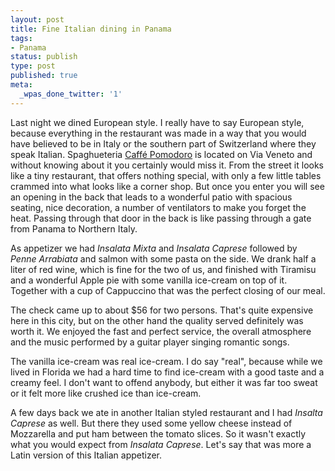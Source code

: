 ```yaml
---
layout: post
title: Fine Italian dining in Panama
tags:
- Panama
status: publish
type: post
published: true
meta:
  _wpas_done_twitter: '1'
---
```

<p>Last night we dined European style. I really have to say European style, because everything in the restaurant was made in a way that you would have believed to be in Italy or the southern part of Switzerland where they speak Italian. Spaghueteria <a href="http://www.caffepomodoro.com">Caffé Pomodoro</a> is located on Via Veneto and without knowing about it you certainly would miss it. From the street it looks like a tiny restaurant, that offers nothing special, with only a few little tables crammed into what looks like a corner shop. But once you enter you will see an opening in the back that leads to a wonderful patio with spacious seating, nice decoration, a number of ventilators to make you forget the heat. Passing through that door in the back is like passing through a gate from Panama to Northern Italy.</p>

<p>As appetizer we had <em>Insalata Mixta</em> and <em>Insalata Caprese</em> followed by <em>Penne Arrabiata</em> and salmon with some pasta on the side. We drank half a liter of red wine, which is fine for the two of us, and finished with Tiramisu and a wonderful Apple pie with some vanilla ice-cream on top of it. Together with a cup of Cappuccino that was the perfect closing of our meal.</p>

<p>The check came up to about $56 for two persons. That's quite expensive here in this city, but on the other hand the quality served definitely was worth it. We enjoyed the fast and perfect service, the overall atmosphere and the music performed by a guitar player singing romantic songs.</p>

<p>The vanilla ice-cream was real ice-cream. I do say "real", because while we lived in Florida we had a hard time to find ice-cream with a good taste and a creamy feel. I don't want to offend anybody, but either it was far too sweat or it felt more like crushed ice than ice-cream.</p>

<p>A few days back we ate in another Italian styled restaurant and I had <em>Insalta Caprese</em> as well. But there they used some yellow cheese instead of Mozzarella and put ham between the tomato slices. So it wasn't exactly what you would expect from <em>Insalata Caprese</em>. Let's say that was more a Latin version of this Italian appetizer.</p>
